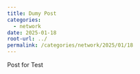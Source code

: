 ```yaml
---
title: Dumy Post
categories:
  - network
date: 2025-01-18
root-url: ../
permalink: /categories/network/2025/01/18
---
```

Post for Test